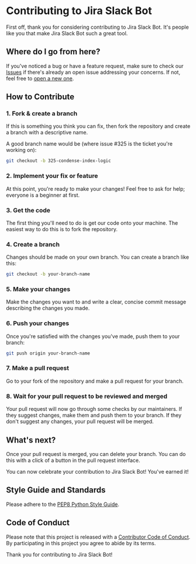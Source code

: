 # Contributing to Jira Slack Bot

First off, thank you for considering contributing to Jira Slack Bot. It's people like you that make Jira Slack Bot such a great tool.

## Where do I go from here?

If you've noticed a bug or have a feature request, make sure to check our [Issues](https://github.com/tarikguney/jira-slack-bot/issues) if there's already an open issue addressing your concerns. If not, feel free to [open a new one](https://github.com/tarikguney/jira-slack-bot/issues/new).

## How to Contribute

### 1. Fork & create a branch

If this is something you think you can fix, then fork the repository and create a branch with a descriptive name.

A good branch name would be (where issue #325 is the ticket you're working on):

```bash
git checkout -b 325-condense-index-logic
```

### 2. Implement your fix or feature

At this point, you're ready to make your changes! Feel free to ask for help; everyone is a beginner at first.

### 3. Get the code

The first thing you'll need to do is get our code onto your machine. The easiest way to do this is to fork the repository.

### 4. Create a branch

Changes should be made on your own branch. You can create a branch like this:

```bash
git checkout -b your-branch-name
```

### 5. Make your changes

Make the changes you want to and write a clear, concise commit message describing the changes you made.

### 6. Push your changes

Once you're satisfied with the changes you've made, push them to your branch:

```bash
git push origin your-branch-name
```

### 7. Make a pull request

Go to your fork of the repository and make a pull request for your branch.

### 8. Wait for your pull request to be reviewed and merged

Your pull request will now go through some checks by our maintainers. If they suggest changes, make them and push them to your branch. If they don't suggest any changes, your pull request will be merged.

## What's next?

Once your pull request is merged, you can delete your branch. You can do this with a click of a button in the pull request interface.

You can now celebrate your contribution to Jira Slack Bot! You've earned it!

## Style Guide and Standards

Please adhere to the [PEP8 Python Style Guide](https://www.python.org/dev/peps/pep-0008/).

## Code of Conduct
Please note that this project is released with a [Contributor Code of Conduct](/CODE_OF_CONDUCT.md). By participating in this project you agree to abide by its terms.

Thank you for contributing to Jira Slack Bot!